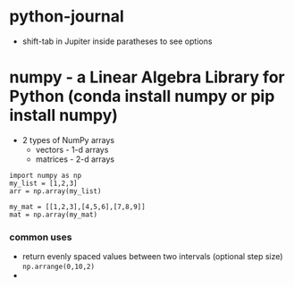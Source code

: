# python-journal

- shift-tab in Jupiter inside paratheses to see options

# numpy - a Linear Algebra Library for Python (conda install numpy or pip install numpy)
- 2 types of NumPy arrays
  - vectors - 1-d arrays
  - matrices - 2-d arrays
```
import numpy as np
my_list = [1,2,3]
arr = np.array(my_list)

my_mat = [[1,2,3],[4,5,6],[7,8,9]]
mat = np.array(my_mat)
```
### common uses
- return evenly spaced values between two intervals (optional step size)
`np.arrange(0,10,2)`
- 

